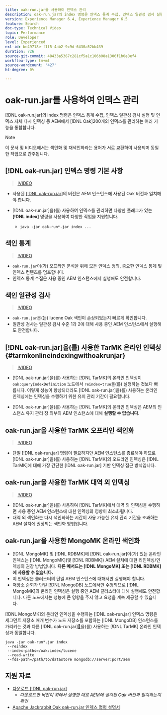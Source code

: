 ```yaml
---
title: oak-run.jar를 사용하여 인덱스 관리
description: oak-run.jar의 index 명령은 인덱스 통계 수집, 인덱스 일관성 검사 실행 및 인덱스 자체 리인덱싱 등 AEM에서 Oak 인덱스를 관리하는 여러 기능을 통합합니다.
version: Experience Manager 6.4, Experience Manager 6.5
feature: Search
doc-type: Technical Video
topic: Performance
role: Developer
level: Experienced
exl-id: be49718e-f1f5-4ab2-9c9d-6430a52bb439
duration: 726
source-git-commit: 48433a5367c281cf5a1c106b08a1306f1b0e8ef4
workflow-type: tm+mt
source-wordcount: '427'
ht-degree: 0%

---
```


# oak-run.jar를 사용하여 인덱스 관리

[!DNL oak-run.jar]의 index 명령은 인덱스 통계 수집, 인덱스 일관성 검사 실행 및 인덱스 자체 다시 인덱싱 등 AEM에서 [!DNL Oak]200개의 인덱스를 관리하는 여러 기능을 통합합니다.

>[!NOTE]
>
>이 문서 및 비디오에서는 색인화 및 재색인화라는 용어가 서로 교환하여 사용되며 동일한 작업으로 간주됩니다.

## [!DNL oak-run.jar] 인덱스 명령 기본 사항

>[!VIDEO](https://video.tv.adobe.com/v/21475?quality=12&learn=on)

* 사용된 [[!DNL oak-run.jar]](https://repository.apache.org/service/local/artifact/maven/redirect?r=releases&g=org.apache.jackrabbit&a=oak-run&v=1.8.0)의 버전은 AEM 인스턴스에 사용된 Oak 버전과 일치해야 합니다.
* [!DNL oak-run.jar]을(를) 사용하여 인덱스를 관리하면 다양한 플래그가 있는 **[!DNL index]** 명령을 사용하여 다양한 작업을 지원합니다.

   * `java -jar oak-run*.jar index ...`

## 색인 통계

>[!VIDEO](https://video.tv.adobe.com/v/34856?quality=12&learn=on&captions=kor)

* `oak-run.jar`이(가) 오프라인 분석을 위해 모든 인덱스 정의, 중요한 인덱스 통계 및 인덱스 컨텐츠를 덤프합니다.
* 인덱스 통계 수집은 사용 중인 AEM 인스턴스에서 실행해도 안전합니다.

## 색인 일관성 검사

>[!VIDEO](https://video.tv.adobe.com/v/36865?quality=12&learn=on&captions=kor)

* `oak-run.jar`은(는) lucene Oak 색인이 손상되었는지 빠르게 확인합니다.
* 일관성 검사는 일관성 검사 수준 1과 2에 대해 사용 중인 AEM 인스턴스에서 실행해도 안전합니다.

## [!DNL oak-run.jar]을(를) 사용한 TarMK 온라인 인덱싱 {#tarmkonlineindexingwithoakrunjar}

>[!VIDEO](https://video.tv.adobe.com/v/36867?quality=12&learn=on&captions=kor)

* [!DNL oak-run.jar]을(를) 사용하는 [!DNL TarMK]의 온라인 인덱싱이 `oak:queryIndexDefinition` 노드에서 `reindex=true`을(를) 설정하는 것보다 빠릅니다. 이렇게 성능이 향상되더라도 [!DNL oak-run.jar]을(를) 사용하는 온라인 인덱싱에는 인덱싱을 수행하기 위한 유지 관리 기간이 필요합니다.

* [!DNL oak-run.jar]을(를) 사용하는 [!DNL TarMK]의 온라인 인덱싱은 AEM의 인스턴스 유지 관리 창 외부의 AEM 인스턴스에 대해 **실행할 수 없습니다**.

## oak-run.jar을 사용한 TarMK 오프라인 색인화

>[!VIDEO](https://video.tv.adobe.com/v/36866?quality=12&learn=on&captions=kor)

* 단일 [!DNL oak-run.jar] 명령이 필요하지만 AEM 인스턴스를 종료해야 하므로 [!DNL oak-run.jar]을(를) 사용하는 [!DNL TarMK]의 오프라인 인덱싱은 [!DNL TarMK]에 대해 가장 간단한 [!DNL oak-run.jar] 기반 인덱싱 접근 방식입니다.

## oak-run.jar을 사용한 TarMK 대역 외 인덱싱

>[!VIDEO](https://video.tv.adobe.com/v/340812?quality=12&learn=on&captions=kor)

* [!DNL oak-run.jar]을(를) 사용하여 [!DNL TarMK]에서 대역 외 인덱싱을 수행하면 사용 중인 AEM 인스턴스에 대한 인덱싱의 영향이 최소화됩니다.
* 대역 외 색인화는 다시 색인화하는 시간이 사용 가능한 유지 관리 기간을 초과하는 AEM 설치에 권장되는 색인화 방법입니다.

## oak-run.jar을 사용한 MongoMK 온라인 색인화

* [!DNL MongoMK] 및 [!DNL RDBMK]에 [!DNL oak-run.jar]이(가) 있는 온라인 인덱스는 [!DNL MongoMK]&#x200B;(및 [!DNL RDBMK]) AEM 설치에 대한 리인덱싱/인덱싱의 권장 방법입니다. **다른 메서드는 [!DNL MongoMK] 또는 [!DNL RDBMK]에 사용할 수 없습니다.**
* 이 인덱싱은 클러스터의 단일 AEM 인스턴스에 대해서만 실행해야 합니다.
* 저장소 순회가 단일 [!DNL MongoDB] 노드에서만 수행되므로 [!DNL MongoMK]의 온라인 인덱싱은 실행 중인 AEM 클러스터에 대해 실행해도 안전합니다. 다른 노드에서는 성능에 큰 영향을 주지 않고 요청을 계속 제공할 수 있습니다.

[!DNL MongoMK]의 온라인 인덱싱을 수행하는 [!DNL oak-run.jar] 인덱스 명령은 세그먼트 저장소 매개 변수가 노드 저장소를 포함하는 [!DNL MongoDB] 인스턴스를 가리키는 것과 다른  [!DNL oak-run.jar][&#128279;](#tarmkonlineindexingwithoakrunjar)을(를) 사용하는  [!DNL TarMK] 온라인 인덱싱과 동일합니다.

```
java -jar oak-run*.jar index
 --reindex
 --index-paths=/oak:index/lucene
 --read-write
 --fds-path=/path/to/datastore mongodb://server:port/aem
```

## 지원 자료

* [다운로드 [!DNL oak-run.jar]](https://repository.apache.org/#nexus-search;gav~org.apache.jackrabbit~oak-run~~~~kw,versionexpand)
   * *다운로드한 버전이 위에서 설명한 대로 AEM에 설치된 Oak 버전과 일치하는지 확인*
* [Apache Jackrabbit Oak oak-run.jar 인덱스 명령 설명서](https://jackrabbit.apache.org/oak/docs/query/oak-run-indexing.html)
